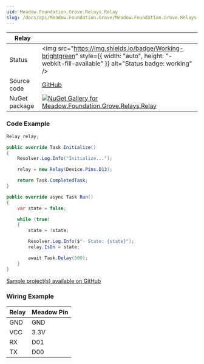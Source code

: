 ```yaml
---
uid: Meadow.Foundation.Grove.Relays.Relay
slug: /docs/api/Meadow.Foundation.Grove/Meadow.Foundation.Grove.Relays.Relay
---
```


| Relay | |
|--------|--------|
| Status | <img src="https://img.shields.io/badge/Working-brightgreen" style={{ width: "auto", height: "-webkit-fill-available" }} alt="Status badge: working" /> |
| Source code | [GitHub](https://github.com/WildernessLabs/Meadow.Foundation.Grove/tree/main/Source/Relay) |
| NuGet package | <a href="https://www.nuget.org/packages/Meadow.Foundation.Grove.Relays.Relay/" target="_blank"><img src="https://img.shields.io/nuget/v/Meadow.Foundation.Grove.Relays.Relay.svg?label=Meadow.Foundation.Grove.Relays.Relay" alt="NuGet Gallery for Meadow.Foundation.Grove.Relays.Relay" /></a> |

### Code Example

```csharp
Relay relay;

public override Task Initialize()
{
    Resolver.Log.Info("Initialize...");

    relay = new Relay(Device.Pins.D13);

    return Task.CompletedTask;
}

public override async Task Run()
{
    var state = false;

    while (true)
    {
        state = !state;

        Resolver.Log.Info($"- State: {state}");
        relay.IsOn = state;

        await Task.Delay(500);
    }
}

```

[Sample project(s) available on GitHub](https://github.com/WildernessLabs/Meadow.Foundation.Grove/tree/main/Source/Relay/Sample/Relay_Sample)

### Wiring Example

| Relay | Meadow Pin |
|--------|------------|
| GND    | GND        |
| VCC    | 3.3V       |
| RX     | D01        |
| TX     | D00        |
